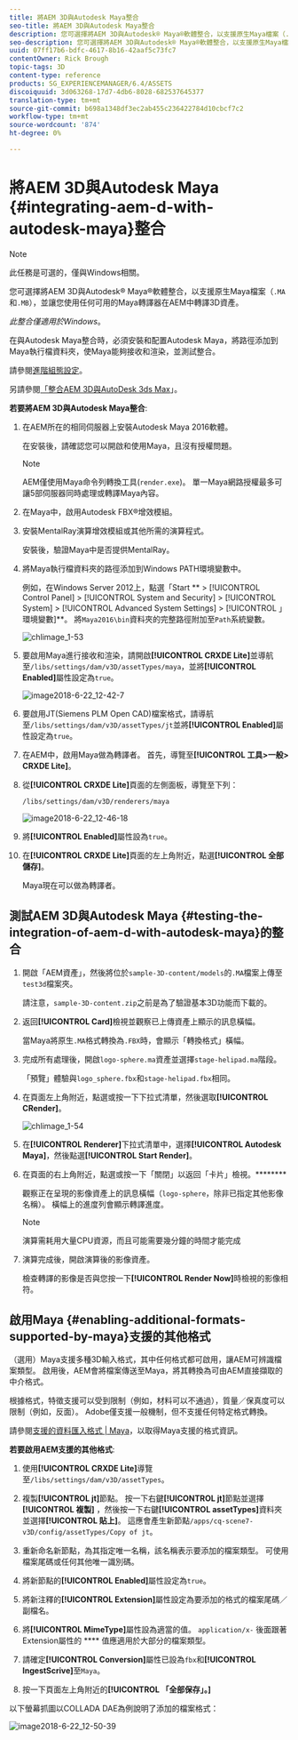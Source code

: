 ```yaml
---
title: 將AEM 3D與Autodesk Maya整合
seo-title: 將AEM 3D與Autodesk Maya整合
description: 您可選擇將AEM 3D與Autodesk® Maya®軟體整合，以支援原生Maya檔案（.MA和。MB），並讓您使用任何可用的Maya轉譯器在AEM中轉譯3D資產。
seo-description: 您可選擇將AEM 3D與Autodesk® Maya®軟體整合，以支援原生Maya檔案（.MA和。MB），並讓您使用任何可用的Maya轉譯器在AEM中轉譯3D資產。
uuid: 07ff17b6-bdfc-4617-8b16-42aaf5c73fc7
contentOwner: Rick Brough
topic-tags: 3D
content-type: reference
products: SG_EXPERIENCEMANAGER/6.4/ASSETS
discoiquuid: 3d063268-17d7-4db6-8028-682537645377
translation-type: tm+mt
source-git-commit: b698a1348df3ec2ab455c236422784d10cbcf7c2
workflow-type: tm+mt
source-wordcount: '874'
ht-degree: 0%

---
```



# 將AEM 3D與Autodesk Maya {#integrating-aem-d-with-autodesk-maya}整合

>[!NOTE]
>
>此任務是可選的，僅與Windows相關。

您可選擇將AEM 3D與Autodesk® Maya®軟體整合，以支援原生Maya檔案（`.MA`和`.MB`），並讓您使用任何可用的Maya轉譯器在AEM中轉譯3D資產。

*此整合僅適用於Windows*。

在與Autodesk Maya整合時，必須安裝和配置Autodesk Maya，將路徑添加到Maya執行檔資料夾，使Maya能夠接收和渲染，並測試整合。

請參閱[進階組態設定](advanced-config-3d.md)。

另請參閱[「整合AEM 3D與AutoDesk 3ds Max](integrating-aem-3d-with-autodesk-3ds-max.md)」。

**若要將AEM 3D與Autodesk Maya整合**:

1. 在AEM所在的相同伺服器上安裝Autodesk Maya 2016軟體。

   在安裝後，請確認您可以開啟和使用Maya，且沒有授權問題。

   >[!NOTE]
   >
   >AEM僅使用Maya命令列轉換工具(`render.exe`)。 單一Maya網路授權最多可讓5部伺服器同時處理或轉譯Maya內容。

1. 在Maya中，啟用Autodesk FBX®增效模組。
1. 安裝MentalRay演算增效模組或其他所需的演算程式。

   安裝後，驗證Maya中是否提供MentalRay。

1. 將Maya執行檔資料夾的路徑添加到Windows PATH環境變數中。

   例如，在Windows Server 2012上，點選「Start ** > [!UICONTROL Control Panel] > [!UICONTROL System and Security] > [!UICONTROL System] > [!UICONTROL Advanced System Settings] > [!UICONTROL 」環境變數]**。 將`Maya2016\bin`資料夾的完整路徑附加至`Path`系統變數。

   ![chlimage_1-53](assets/chlimage_1-53.png)

1. 要啟用Maya進行接收和渲染，請開啟&#x200B;**[!UICONTROL CRXDE Lite]**&#x200B;並導航至`/libs/settings/dam/v3D/assetTypes/maya`，並將&#x200B;**[!UICONTROL Enabled]**&#x200B;屬性設定為`true`。

   ![image2018-6-22_12-42-7](assets/image2018-6-22_12-42-7.png)

1. 要啟用JT(Siemens PLM Open CAD)檔案格式，請導航至`/libs/settings/dam/v3D/assetTypes/jt`並將&#x200B;**[!UICONTROL Enabled]**&#x200B;屬性設定為`true`。
1. 在AEM中，啟用Maya做為轉譯者。 首先，導覽至&#x200B;**[!UICONTROL 工具>一般> CRXDE Lite]**。
1. 從&#x200B;**[!UICONTROL CRXDE Lite]**&#x200B;頁面的左側面板，導覽至下列：

   `/libs/settings/dam/v3D/renderers/maya`

   ![image2018-6-22_12-46-18](assets/image2018-6-22_12-46-18.png)

1. 將&#x200B;**[!UICONTROL Enabled]**&#x200B;屬性設為`true`。

1. 在&#x200B;**[!UICONTROL CRXDE Lite]**&#x200B;頁面的左上角附近，點選&#x200B;**[!UICONTROL 全部儲存]**。

   Maya現在可以做為轉譯者。

## 測試AEM 3D與Autodesk Maya {#testing-the-integration-of-aem-d-with-autodesk-maya}的整合

1. 開啟「AEM資產」，然後將位於`sample-3D-content/models`的`.MA`檔案上傳至`test3d`檔案夾。

   請注意，`sample-3D-content.zip`之前是為了驗證基本3D功能而下載的。

1. 返回&#x200B;**[!UICONTROL Card]**&#x200B;檢視並觀察已上傳資產上顯示的訊息橫幅。

   當Maya將原生`.MA`格式轉換為`.FBX`時，會顯示「轉換格式」橫幅。

1. 完成所有處理後，開啟`logo-sphere.ma`資產並選擇`stage-helipad.ma`階段。

   「預覽」體驗與`logo_sphere.fbx`和`stage-helipad.fbx`相同。

1. 在頁面左上角附近，點選或按一下下拉式清單，然後選取&#x200B;**[!UICONTROL CRender]**。

   ![chlimage_1-54](assets/chlimage_1-54.png)

1. 在&#x200B;**[!UICONTROL Renderer]**&#x200B;下拉式清單中，選擇&#x200B;**[!UICONTROL Autodesk Maya]**，然後點選&#x200B;**[!UICONTROL Start Render]**。
1. 在頁面的右上角附近，點選或按一下「關閉」以返回「卡片」檢視。********

   觀察正在呈現的影像資產上的訊息橫幅（`logo-sphere`，除非已指定其他影像名稱）。 橫幅上的進度列會顯示轉譯進度。

   >[!NOTE]
   >
   >演算需耗用大量CPU資源，而且可能需要幾分鐘的時間才能完成

1. 演算完成後，開啟演算後的影像資產。

   檢查轉譯的影像是否與您按一下&#x200B;**[!UICONTROL Render Now]**&#x200B;時檢視的影像相符。

## 啟用Maya {#enabling-additional-formats-supported-by-maya}支援的其他格式

（選用）Maya支援多種3D輸入格式，其中任何格式都可啟用，讓AEM可辨識檔案類型。 啟用後，AEM會將檔案傳送至Maya，將其轉換為可由AEM直接擷取的中介格式。

根據格式，特徵支援可以受到限制（例如，材料可以不通過），質量／保真度可以限制（例如，反面）。 Adobe僅支援一般機制，但不支援任何特定格式轉換。

請參閱[支援的資料匯入格式 | Maya](https://knowledge.autodesk.com/support/maya/learn-explore/caas/CloudHelp/cloudhelp/2016/ENU/Maya/files/GUID-69BC066D-D4D8-4B12-900C-CF42E798A5D6-htm.html)，以取得Maya支援的格式資訊。

**若要啟用AEM支援的其他格式**:

1. 使用&#x200B;**[!UICONTROL CRXDE Lite]**&#x200B;導覽至`/libs/settings/dam/v3D/assetTypes`。
1. 複製&#x200B;**[!UICONTROL jt]**&#x200B;節點。 按一下右鍵&#x200B;**[!UICONTROL jt]**&#x200B;節點並選擇&#x200B;**[!UICONTROL 複製]** ，然後按一下右鍵&#x200B;**[!UICONTROL assetTypes]**&#x200B;資料夾並選擇&#x200B;**[!UICONTROL 貼上]**。 這應會產生新節點`/apps/cq-scene7-v3D/config/assetTypes/Copy of jt`。
1. 重新命名新節點，為其指定唯一名稱，該名稱表示要添加的檔案類型。 可使用檔案尾碼或任何其他唯一識別碼。

1. 將新節點的&#x200B;**[!UICONTROL Enabled]**&#x200B;屬性設定為`true`。

1. 將新注釋的&#x200B;**[!UICONTROL Extension]**&#x200B;屬性設定為要添加的格式的檔案尾碼／副檔名。
1. 將&#x200B;**[!UICONTROL MimeType]**&#x200B;屬性設為適當的值。 `application/x-` 後面跟著Extension屬性的 **** 值應適用於大部分的檔案類型。
1. 請確定&#x200B;**[!UICONTROL Conversion]**&#x200B;屬性已設為`fbx`和&#x200B;**[!UICONTROL IngestScrive]**&#x200B;至`Maya`。
1. 按一下頁面左上角附近的&#x200B;**[!UICONTROL 「全部保存」。]**

以下螢幕抓圖以COLLADA DAE為例說明了添加的檔案格式：

![image2018-6-22_12-50-39](assets/image2018-6-22_12-50-39.png)

